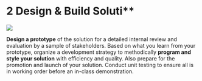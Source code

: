 # 2 Design & Build Soluti\*\*

![](https://blobscdn.gitbook.com/v0/b/gitbook-28427.appspot.com/o/assets%2F-LDwztHMrXO6GrtroBEo%2F-LEQ9VDkP03dM68IKi17%2F-LEQ9XIMkXyhnM2fRLfC%2FTrivia-Phase-2-Drawing-Alpha-reduced.png?alt=media&token=f4cc8676-f82b-4bda-9656-bb7d16db472b)

**Design a prototype** of the solution for a detailed internal review and evaluation by a sample of stakeholders. Based on what you learn from your prototype, organize a development strategy to methodically **program and style your solution** with efficiency and quality. Also prepare for the promotion and launch of your solution. Conduct unit testing to ensure all is in working order before an in-class demonstration.

